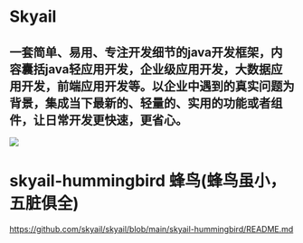 # Skyail
## 一套简单、易用、专注开发细节的java开发框架，内容囊括java轻应用开发，企业级应用开发，大数据应用开发，前端应用开发等。以企业中遇到的真实问题为背景，集成当下最新的、轻量的、实用的功能或者组件，让日常开发更快速，更省心。

<img src="http://www.5ixiudou.com/hexo-images/post-64.png" />

# skyail-hummingbird  蜂鸟(蜂鸟虽小，五脏俱全)
https://github.com/skyail/skyail/blob/main/skyail-hummingbird/README.md

